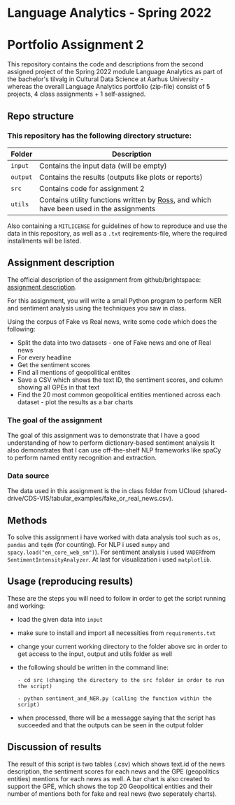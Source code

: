 
# Language Analytics - Spring 2022
# Portfolio Assignment 2

This repository contains the code and descriptions from the second assigned project of the Spring 2022 module Language Analytics as part of the bachelor's tilvalg in Cultural Data Science at Aarhus University - whereas the overall Language Analytics portfolio (zip-file) consist of 5 projects, 4 class assignments + 1 self-assigned.

## Repo structure
### This repository has the following directory structure:

| **Folder** | **Description** |
| ----------- | ----------- |
| ```input``` | Contains the input data (will be empty) |
| ```output``` | Contains the results (outputs like plots or reports)  |
| ```src``` | Contains code for assignment 2 |
| ```utils``` | Contains utility functions written by [Ross](https://pure.au.dk/portal/en/persons/ross-deans-kristensenmclachlan(29ad140e-0785-4e07-bdc1-8af12f15856c).html), and which have been used in the assignments |

Also containing a ```MITLICENSE``` for guidelines of how to reproduce and use the data in this repository, as well as a ```.txt``` reqirements-file, where the required installments will be listed.

## Assignment description
The official description of the assignment from github/brightspace: [assignment description](https://github.com/CDS-AU-DK/cds-language/blob/main/assignments/assignment2.md).

For this assignment, you will write a small Python program to perform NER and sentiment analysis using the techniques you saw in class. 

Using the corpus of Fake vs Real news, write some code which does the following:

- Split the data into two datasets - one of Fake news and one of Real news
- For every headline
- Get the sentiment scores
- Find all mentions of geopolitical entites
- Save a CSV which shows the text ID, the sentiment scores, and column showing all GPEs in that text
- Find the 20 most common geopolitical entities mentioned across each dataset - plot the results as a bar charts


### The goal of the assignment 
The goal of this assignment was to demonstrate that I have a good understanding of how to perform dictionary-based sentiment analysis
It also demonstrates that I can use off-the-shelf NLP frameworks like spaCy to perform named entity recognition and extraction.

### Data source
The data used in this assignment is the in class folder from UCloud (shared-drive/CDS-VIS/tabular_examples/fake_or_real_news.csv). 


## Methods
To solve this assignment i have worked with data analysis tool such as ```os```, ```pandas``` and ```tqdm``` (for counting). For NLP i used ```numpy``` and ```spacy.load("en_core_web_sm")```). For sentiment analysis i used ```VADER```from ```SentimentIntensityAnalyzer```. At last for visualization i used ```matplotlib```.

## Usage (reproducing results)
These are the steps you will need to follow in order to get the script running and working:
- load the given data into ```input```
- make sure to install and import all necessities from ```requirements.txt``` 
- change your current working directory to the folder above src in order to get access to the input, output and utils folder as well 
- the following should be written in the command line:

      - cd src (changing the directory to the src folder in order to run the script)
      
      - python sentiment_and_NER.py (calling the function within the script)
      
- when processed, there will be a messagge saying that the script has succeeded and that the outputs can be seen in the output folder 



## Discussion of results
The result of this script is two tables (.csv) which shows text.id of the news description, the sentiment scores for each news and the GPE (geopolitics entities) mentions for each news as well. A bar chart is also created to support the GPE, which shows the top 20 Geopolitical entities and their number of mentions both for fake and real news (two seperately charts). 


